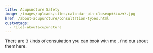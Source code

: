 ```yaml
---
title: Acupuncture Safety
image: /images/uploads/tiles/calendar-pin-closeup551x297.jpg
href: /about-acupuncture/consultation-types.html
customtags:
  - tiles-aboutacupuncture
---
```

There are 3 kinds of consultation you can book with me , find out about them here.
